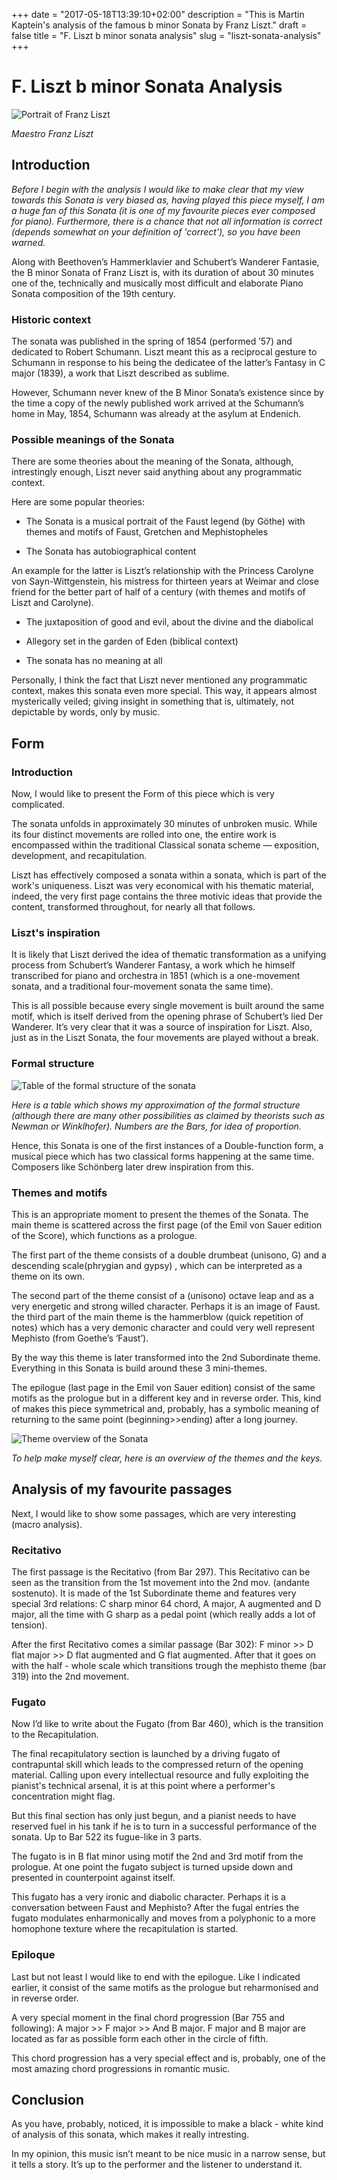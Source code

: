 +++
date = "2017-05-18T13:39:10+02:00"
description = "This is Martin Kaptein's analysis of the famous b minor Sonata by Franz Liszt."
draft = false
title = "F. Liszt b minor sonata analysis"
slug = "liszt-sonata-analysis"
+++




# F. Liszt b minor Sonata Analysis


![Portrait of Franz Liszt](/images/liszt_portrait.jpg)

*Maestro Franz Liszt*

## Introduction

*Before I begin with the analysis I would like to make clear that my view towards this Sonata is very biased as, having played this piece myself, I am a huge fan of this Sonata (it is one of my favourite pieces ever composed for piano). Furthermore, there is a chance that not all information is correct (depends somewhat on your definition of 'correct'), so you have been warned.*


Along with Beethoven’s Hammerklavier and Schubert’s Wanderer Fantasie, the B minor Sonata of Franz Liszt is, with its duration of about 30 minutes one of the, technically and musically most difficult and elaborate Piano Sonata composition of the 19th century.

### Historic context
The sonata was published in the spring of 1854 (performed ’57) and dedicated to Robert Schumann. Liszt meant this as a reciprocal gesture to Schumann in response to his being the dedicatee of the latter’s Fantasy in C major (1839), a work that Liszt described as sublime.

However, Schumann never knew of the B Minor Sonata’s existence since by the time a copy of the newly published work arrived at the Schumann’s home in May, 1854, Schumann was already at the asylum at Endenich.

### Possible meanings of the Sonata
There are some theories about the meaning of the Sonata, although, intrestingly enough, Liszt never said anything about any programmatic context.

Here are some popular theories:

- The Sonata is a musical portrait of the Faust legend (by Göthe) with themes and motifs of Faust, Gretchen and Mephistopheles

- The Sonata has autobiographical content

An example for the latter is Liszt’s relationship with the Princess Carolyne von Sayn-Wittgenstein, his mistress for thirteen years at Weimar and close friend for the better part of half of a century (with themes and motifs of Liszt and Carolyne).

- The juxtaposition of good and evil, about the divine and the diabolical

- Allegory set in the garden of Eden (biblical context)

- The sonata has no meaning at all

Personally, I think the fact that Liszt never mentioned any programmatic context, makes this sonata even more special. This way, it appears almost mysterically veiled; giving insight in something that is, ultimately, not depictable by words, only by music.

## Form

### Introduction
Now, I would like to present the Form of this piece which is very complicated.

The sonata unfolds in approximately 30 minutes of unbroken music. While its four distinct movements are rolled into one, the entire work is encompassed within the traditional Classical sonata scheme — exposition, development, and recapitulation. 

Liszt has effectively composed a sonata within a sonata, which is part of the work's uniqueness. Liszt was very economical with his thematic material, indeed, the very first page contains the three motivic ideas that provide the content, transformed throughout, for nearly all that follows.

### Liszt's inspiration
It is likely that Liszt derived the idea of thematic transformation as a unifying process from Schubert’s Wanderer Fantasy, a work which he himself transcribed for piano and orchestra in 1851 (which is a one-movement sonata, and a traditional four-movement sonata the same time). 

This is all possible because every single movement is built around the same motif, which is itself derived from the opening phrase of Schubert’s lied Der Wanderer. It’s very clear that it was a source of inspiration for Liszt. Also, just as in the Liszt Sonata, the four movements are played without a break.

### Formal structure
![Table of the formal structure of the sonata](/images/formal_structure_table.jpg)

*Here is a table which shows my approximation of the formal structure (although there are many other possibilities as claimed by theorists such as Newman or Winklhofer). Numbers are the Bars, for idea of proportion.*

Hence, this Sonata is one of the first instances of a Double-function form, a musical piece which has two classical forms happening at the same time. Composers like Schönberg later drew inspiration from this.

### Themes and motifs
This is an appropriate moment to present the themes of the Sonata. The main theme is scattered across the first page (of the Emil von Sauer edition of the Score), which functions as a prologue. 

The first part of the theme consists of a double drumbeat (unisono, G) and a descending scale(phrygian and gypsy) , which can be interpreted as a theme on its own.

The second part of the theme consist of a (unisono) octave leap and as a very energetic and strong willed character. Perhaps it is an image of Faust. the third part of the main theme is the hammerblow (quick repetition of notes) which has a very demonic character and could very well represent Mephisto (from Goethe’s ‘Faust’).

By the way this theme is later transformed into the 2nd Subordinate theme.  Everything in this Sonata is build around these 3 mini-themes.


The epilogue (last page in the Emil von Sauer edition) consist of the same motifs as the prologue but in a different key and in reverse order. This, kind of makes this piece symmetrical and, probably, has a symbolic meaning of returning to the same point (beginning>>ending) after a long journey.


![Theme overview of the Sonata](/images/theme_overview_sonata.jpg)

*To help make myself clear, here is an overview of the themes and the keys.*

## Analysis of my favourite passages

Next, I would like to show some passages, which are very interesting (macro analysis).

### Recitativo
The first passage is the Recitativo (from Bar 297). This Recitativo can be seen as the transition from the 1st movement into the 2nd mov. (andante sostenuto). It is made of the 1st Subordinate theme and features very special 3rd relations: C sharp minor 64 chord, A major, A augmented and D major, all the time with G sharp as a pedal point (which really adds a lot of tension).

After the first Recitativo comes a similar passage (Bar 302): F minor >> D flat major >> D flat augmented and G flat augmented. After that it goes on with the half - whole scale which transitions trough the mephisto theme (bar 319) into the 2nd movement.

### Fugato
Now I’d like to write about the Fugato (from Bar 460), which is the transition to the Recapitulation.

The final recapitulatory section is launched by a driving fugato of contrapuntal skill which leads to the compressed return of the opening material. Calling upon every intellectual resource and fully exploiting the pianist's technical arsenal, it is at this point where a performer's concentration might flag. 

But this final section has only just begun, and a pianist needs to have reserved fuel in his tank if he is to turn in a successful performance of the sonata. Up to Bar 522 its fugue-like in 3 parts. 

The fugato is in B flat minor using motif the 2nd and 3rd motif from the prologue. At one point the fugato subject is turned upside down and presented in counterpoint against itself. 

This fugato has a very ironic and diabolic character. Perhaps it is a conversation between Faust and Mephisto? After the fugal entries the fugato modulates enharmonically and moves from a polyphonic to a more homophone texture where the recapitulation is started.

### Epiloque
Last but not least I would like to end with the epilogue. Like I indicated earlier, it consist of the same motifs as the prologue but reharmonised and in reverse order. 

A very special moment in the final chord progression (Bar 755 and following): A major >> F major >> And B major. F major and B major are located as far as possible form each other in the circle of fifth. 

This chord progression has a very special effect and is, probably, one of the most amazing chord progressions in romantic music.

## Conclusion

As you have, probably, noticed, it is impossible to make a black - white kind of analysis of this sonata, which makes it really intresting.

In my opinion, this music isn’t meant to be nice music in a narrow sense, but it tells a story. It’s up to the performer and the listener to understand it.